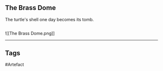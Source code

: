 ## The Brass Dome
The turtle's shell one day becomes its tomb.
## 
![[The Brass Dome.png]]

---
## Tags
#Artefact
